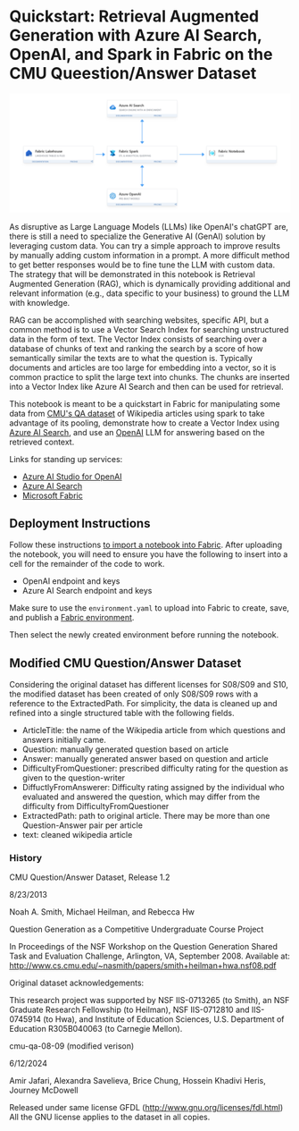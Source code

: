 # Quickstart: Retrieval Augmented Generation with Azure AI Search, OpenAI, and Spark in Fabric on the CMU Queestion/Answer Dataset


![](img/guidance_fabric.png)

As disruptive as Large Language Models (LLMs) like OpenAI's chatGPT are, there is still a need to specialize the Generative AI (GenAI) solution by leveraging custom data. You can try a simple approach to improve results by manually adding custom information in a prompt. A more difficult method to get better responses would be to fine tune the LLM with custom data. The strategy that will be demonstrated in this notebook is Retrieval Augmented Generation (RAG), which is dynamically providing additional and relevant information (e.g., data specific to your business) to ground the LLM with knowledge. 

RAG can be accomplished with searching websites, specific API, but a common method is to use a Vector Search Index for searching unstructured data in the form of text. The Vector Index consists of searching over a database of chunks of text and ranking the search by a score of how semantically similar the texts are to what the question is. Typically documents and articles are too large for embedding into a vector, so it is common practice to split the large text into chunks. The chunks are inserted into a Vector Index like Azure AI Search and then can be used for retrieval.

This notebook is meant to be a quickstart in Fabric for manipulating some data from [CMU's QA dataset](https://www.cs.cmu.edu/~ark/QA-data/) of Wikipedia articles using spark to take advantage of its pooling, demonstrate how to create a Vector Index using [Azure AI Search](https://learn.microsoft.com/en-us/azure/search/search-what-is-azure-search), and use an [OpenAI](https://learn.microsoft.com/en-us/azure/ai-services/openai/overview) LLM for answering based on the retrieved context.

Links for standing up services:
- [Azure AI Studio for OpenAI](https://learn.microsoft.com/en-us/azure/ai-studio/what-is-ai-studio)
- [Azure AI Search](https://learn.microsoft.com/en-us/azure/search/search-create-service-portal)
- [Microsoft Fabric](https://www.microsoft.com/en-us/microsoft-fabric/getting-started)


## Deployment Instructions

Follow these instructions [to import a notebook into Fabric](https://learn.microsoft.com/en-us/fabric/data-engineering/how-to-use-notebook). After uploading the notebook, you will need to ensure you have the following to insert into a cell for the remainder of the code to work.

- OpenAI endpoint and keys
- Azure AI Search endpoint and keys

Make sure to use the `environment.yaml` to upload into Fabric to create, save, and publish a [Fabric environment](https://learn.microsoft.com/en-us/fabric/data-engineering/create-and-use-environment). 

Then select the newly created environment before running the notebook.

## Modified CMU Question/Answer Dataset

Considering the original dataset has different licenses for S08/S09 and S10, the modified dataset has been created of only S08/S09 rows with a reference to the ExtractedPath. For simplicity, the data is cleaned up and refined into a single structured table with the following fields.

- ArticleTitle: the name of the Wikipedia article from which questions and answers initially came.
- Question: manually generated question based on article
- Answer: manually generated answer based on question and article
- DifficultyFromQuestioner: prescribed difficulty rating for the question as given to the question-writer
- DiffuctlyFromAnswerer: Difficulty rating assigned by the individual who evaluated and answered the question, which may differ from the difficulty from DifficultyFromQuestioner
- ExtractedPath: path to original article. There may be more than one Question-Answer pair per article
- text: cleaned wikipedia article

### History 
CMU Question/Answer Dataset, Release 1.2

8/23/2013

Noah A. Smith, Michael Heilman, and Rebecca Hw

Question Generation as a Competitive Undergraduate Course Project

In Proceedings of the NSF Workshop on the Question Generation Shared Task and Evaluation Challenge, Arlington, VA, September 2008. 
Available at: http://www.cs.cmu.edu/~nasmith/papers/smith+heilman+hwa.nsf08.pdf

Original dataset acknowledgements:

This research project was supported by NSF IIS-0713265 (to Smith), an NSF Graduate Research Fellowship (to Heilman), NSF IIS-0712810 and IIS-0745914 (to Hwa), and Institute of Education Sciences, U.S. Department of Education R305B040063 (to Carnegie Mellon).

cmu-qa-08-09 (modified verison)

6/12/2024

Amir Jafari, Alexandra Savelieva, Brice Chung, Hossein Khadivi Heris, Journey McDowell

Released under same license GFDL (http://www.gnu.org/licenses/fdl.html)
All the GNU license applies to the dataset in all copies.